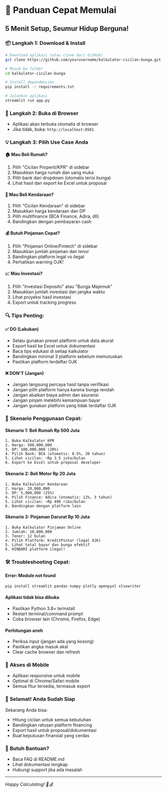 # 🚀 Panduan Cepat Memulai

## 5 Menit Setup, Seumur Hidup Berguna!

### 📦 **Langkah 1: Download & Install**
```bash
# Download aplikasi (atau clone dari GitHub)
git clone https://github.com/yourusername/kalkulator-cicilan-bunga.git

# Masuk ke folder
cd kalkulator-cicilan-bunga

# Install dependencies
pip install -r requirements.txt

# Jalankan aplikasi
streamlit run app.py
```

### 🎯 **Langkah 2: Buka di Browser**
- Aplikasi akan terbuka otomatis di browser
- Jika tidak, buka: `http://localhost:8501`

### 💡 **Langkah 3: Pilih Use Case Anda**

#### 🏠 **Mau Beli Rumah?**
1. Pilih "Cicilan Properti/KPR" di sidebar
2. Masukkan harga rumah dan uang muka
3. Pilih bank dari dropdown (otomatis terisi bunga)
4. Lihat hasil dan export ke Excel untuk proposal

#### 🚗 **Mau Beli Kendaraan?**
1. Pilih "Cicilan Kendaraan" di sidebar
2. Masukkan harga kendaraan dan DP
3. Pilih multifinance (BCA Finance, Adira, dll)
4. Bandingkan dengan pembayaran cash

#### 💰 **Butuh Pinjaman Cepat?**
1. Pilih "Pinjaman Online/Fintech" di sidebar
2. Masukkan jumlah pinjaman dan tenor
3. Bandingkan platform legal vs ilegal
4. Perhatikan warning OJK!

#### 📈 **Mau Investasi?**
1. Pilih "Investasi Deposito" atau "Bunga Majemuk"
2. Masukkan jumlah investasi dan jangka waktu
3. Lihat proyeksi hasil investasi
4. Export untuk tracking progress

### 🔍 **Tips Penting:**

#### ✅ **DO (Lakukan)**
- Selalu gunakan preset platform untuk data akurat
- Export hasil ke Excel untuk dokumentasi
- Baca tips edukasi di setiap kalkulator
- Bandingkan minimal 3 platform sebelum memutuskan
- Pastikan platform terdaftar OJK

#### ❌ **DON'T (Jangan)**
- Jangan langsung percaya hasil tanpa verifikasi
- Jangan pilih platform hanya karena bunga rendah
- Jangan abaikan biaya admin dan asuransi
- Jangan pinjam melebihi kemampuan bayar
- Jangan gunakan platform yang tidak terdaftar OJK

### 🎯 **Skenario Penggunaan Cepat:**

#### **Skenario 1: Beli Rumah Rp 500 Juta**
```
1. Buka Kalkulator KPR
2. Harga: 500,000,000
3. DP: 100,000,000 (20%)
4. Pilih Bank: BCA (otomatis: 8.5%, 20 tahun)
5. Lihat cicilan: ~Rp 3.5 juta/bulan
6. Export ke Excel untuk proposal developer
```

#### **Skenario 2: Beli Motor Rp 20 Juta**
```
1. Buka Kalkulator Kendaraan
2. Harga: 20,000,000
3. DP: 5,000,000 (25%)
4. Pilih Finance: Adira (otomatis: 12%, 3 tahun)
5. Lihat cicilan: ~Rp 498 ribu/bulan
6. Bandingkan dengan platform lain
```

#### **Skenario 3: Pinjaman Darurat Rp 10 Juta**
```
1. Buka Kalkulator Pinjaman Online
2. Jumlah: 10,000,000
3. Tenor: 12 bulan
4. Pilih Platform: KreditPintar (legal OJK)
5. Lihat total bayar dan bunga efektif
6. HINDARI platform ilegal!
```

### 🛠️ **Troubleshooting Cepat:**

#### **Error: Module not found**
```bash
pip install streamlit pandas numpy plotly openpyxl xlsxwriter
```

#### **Aplikasi tidak bisa dibuka**
- Pastikan Python 3.8+ terinstall
- Restart terminal/command prompt
- Coba browser lain (Chrome, Firefox, Edge)

#### **Perhitungan aneh**
- Periksa input (jangan ada yang kosong)
- Pastikan angka masuk akal
- Clear cache browser dan refresh

### 📱 **Akses di Mobile**
- Aplikasi responsive untuk mobile
- Optimal di Chrome/Safari mobile
- Semua fitur tersedia, termasuk export

### 🎉 **Selamat! Anda Sudah Siap**
Sekarang Anda bisa:
- Hitung cicilan untuk semua kebutuhan
- Bandingkan ratusan platform financing
- Export hasil untuk proposal/dokumentasi
- Buat keputusan finansial yang cerdas

### 💬 **Butuh Bantuan?**
- Baca FAQ di README.md
- Lihat dokumentasi lengkap
- Hubungi support jika ada masalah

---

*Happy Calculating! 🎯💰*
